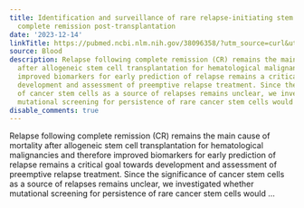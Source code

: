 ```yaml
---
title: Identification and surveillance of rare relapse-initiating stem cells during
  complete remission post-transplantation
date: '2023-12-14'
linkTitle: https://pubmed.ncbi.nlm.nih.gov/38096358/?utm_source=curl&utm_medium=rss&utm_campaign=journals&utm_content=7603509&fc=None&ff=20231215170556&v=2.18.0
source: Blood
description: Relapse following complete remission (CR) remains the main cause of mortality
  after allogeneic stem cell transplantation for hematological malignancies and therefore
  improved biomarkers for early prediction of relapse remains a critical goal towards
  development and assessment of preemptive relapse treatment. Since the significance
  of cancer stem cells as a source of relapses remains unclear, we investigated whether
  mutational screening for persistence of rare cancer stem cells would ...
disable_comments: true
---
```

Relapse following complete remission (CR) remains the main cause of mortality after allogeneic stem cell transplantation for hematological malignancies and therefore improved biomarkers for early prediction of relapse remains a critical goal towards development and assessment of preemptive relapse treatment. Since the significance of cancer stem cells as a source of relapses remains unclear, we investigated whether mutational screening for persistence of rare cancer stem cells would ...